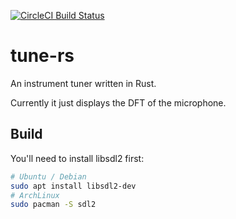 [![CircleCI Build Status](https://img.shields.io/circleci/project/github/rnestler/tune-rs/master.svg)](https://circleci.com/gh/rnestler/tune-rs)
# tune-rs

An instrument tuner written in Rust.

Currently it just displays the DFT of the microphone.

## Build

You'll need to install libsdl2 first:

```Bash
# Ubuntu / Debian
sudo apt install libsdl2-dev
# ArchLinux
sudo pacman -S sdl2
```
